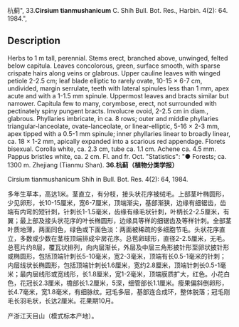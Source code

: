 杭蓟",
33.**Cirsium tianmushanicum** C. Shih Bull. Bot. Res., Harbin. 4(2): 64. 1984.",

## Description
Herbs to 1 m tall, perennial. Stems erect, branched above, unwinged, felted below capitula. Leaves concolorous, green, surface smooth, with sparse crispate hairs along veins or glabrous. Upper cauline leaves with winged petiole 2-2.5 cm; leaf blade elliptic to rarely ovate, 10-15 × 6-7 cm, undivided, margin serrulate, teeth with lateral spinules less than 1 mm, apex acute and with a 1-1.5 mm spinule. Uppermost leaves and bracts similar but narrower. Capitula few to many, corymbose, erect, not surrounded with pectinately spiny pungent bracts. Involucre ovoid, 2-2.5 cm in diam., glabrous. Phyllaries imbricate, in ca. 8 rows; outer and middle phyllaries triangular-lanceolate, ovate-lanceolate, or linear-elliptic, 5-16 × 2-3 mm, apex tipped with a 0.5-1 mm spinule; inner phyllaries linear to broadly linear, ca. 18 × 1-2 mm, apically expanded into a scarious red appendage. Florets bisexual. Corolla white, ca. 2.3 cm, tube ca. 1.1 cm. Achene ca. 4.5 mm. Pappus bristles white, ca. 2 cm. Fl. and fr. Oct.
  "Statistics": "● Forests; ca. 1300 m. Zhejiang (Tianmu Shan).
**36.杭蓟（植物分类学报）**

Cirsium tianmushanicum Shih in Bull. Bot. Res. 4(2): 64, 1984.

多年生草本，高达1米。茎直立，有分枝，接头状花序被绒毛。上部茎叶椭圆形，少见卵形，长10-15厘米，宽6-7厘米，顶端渐尖，基部渐狭，边缘有细锯齿，齿端有内弯的短针刺，针刺长1-1.5毫米，齿缘有缘毛状针刺，叶柄长2-2.5厘米，有翼；最上部及接头状花序的叶长椭圆形，边缘具等样的细锯齿及等样针刺。全部茎叶质地薄，两面同色，绿色或下面色淡：两面被稀疏的多细胞节毛。头状花序直立，多数或少数在茎枝顶端排成伞房花序。总苞卵球形，直径2-2.5厘米，无毛。总苞片约8层，覆瓦状排列，向内层渐长，外层及中层三角形披针形至卵状披针形或椭圆形，包括顶端针刺长5-10毫米，宽2-3毫米，顶端有长0.5-1毫米的针刺；内层线状长椭圆形，包括顶端针刺长1.6厘米，宽约2.8厘米，顶端针刺长0.5-1毫米；最内层线形或宽线形，长1.8厘米，宽1-2毫米，顶端膜质扩大，红色。小花白色，花冠长2.3厘米，檐部长1.2厘米，5深，细管部长1.1厘米。瘦果偏斜倒卵形，长4.7毫米，宽1.8毫米，有细脉纹。冠毛多层，基部连合成环，整体脱落；冠毛刚毛长羽毛状，长达2厘米。花果期10月。

产浙江天目山（模式标本产地）。
